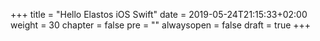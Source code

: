 +++
title = "Hello Elastos iOS Swift"
date = 2019-05-24T21:15:33+02:00
weight = 30
chapter = false
pre = ""
alwaysopen = false
draft = true
+++ 
